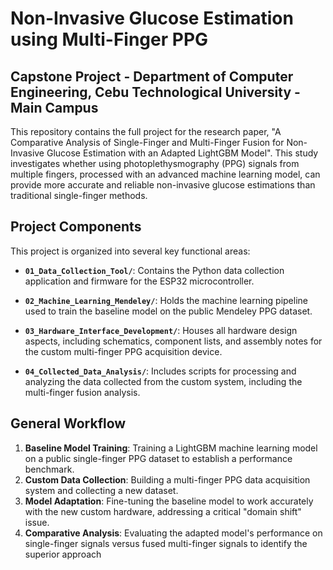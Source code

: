 # Non-Invasive Glucose Estimation using Multi-Finger PPG

## Capstone Project - Department of Computer Engineering, Cebu Technological University - Main Campus

This repository contains the full project for the research paper, "A Comparative Analysis of Single-Finger and Multi-Finger Fusion for Non-Invasive Glucose Estimation with an Adapted LightGBM Model". This study investigates whether using photoplethysmography (PPG) signals from multiple fingers, processed with an advanced machine learning model, can provide more accurate and reliable non-invasive glucose estimations than traditional single-finger methods.

## Project Components

This project is organized into several key functional areas:

- **`01_Data_Collection_Tool/`**: Contains the Python data collection application and firmware for the ESP32 microcontroller.

- **`02_Machine_Learning_Mendeley/`**: Holds the machine learning pipeline used to train the baseline model on the public Mendeley PPG dataset.

- **`03_Hardware_Interface_Development/`**: Houses all hardware design aspects, including schematics, component lists, and assembly notes for the custom multi-finger PPG acquisition device.

- **`04_Collected_Data_Analysis/`**: Includes scripts for processing and analyzing the data collected from the custom system, including the multi-finger fusion analysis.


## General Workflow

1.  **Baseline Model Training**: Training a LightGBM machine learning model on a public single-finger PPG dataset to establish a performance benchmark.
2.  **Custom Data Collection**: Building a multi-finger PPG data acquisition system and collecting a new dataset.
3.  **Model Adaptation**: Fine-tuning the baseline model to work accurately with the new custom hardware, addressing a critical "domain shift" issue.
4. **Comparative Analysis**: Evaluating the adapted model's performance on single-finger signals versus fused multi-finger signals to identify the superior approach
